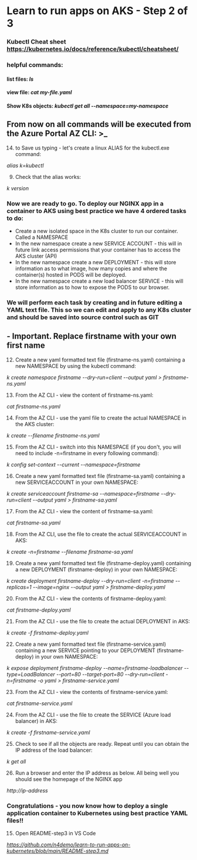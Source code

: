 # Learn to run apps on AKS - Step 2 of 3 

### Kubectl Cheat sheet https://kubernetes.io/docs/reference/kubectl/cheatsheet/

### helpful commands:
#### list files: *ls*
#### view file: *cat my-file.yaml*
#### Show K8s objects: *kubectl get all --namespace=my-namespace*

## From now on all commands will be executed from the Azure Portal AZ CLI: >_

14. to Save us typing - let's create a linux ALIAS for the kubectl.exe command:

*alias k=kubectl*

9. Check that the alias works:

*k version*

### Now we are ready to go. To deploy our NGINX app in a container to AKS using best practice we have 4 ordered tasks to do:
- Create a new isolated space in the K8s cluster to run our container. Called a NAMESPACE
- In the new namespace create a new SERVICE ACCOUNT - this will in future link access permissions that your container has to access the AKS cluster (API)
- In the new namespace create a new DEPLOYMENT - this will store information as to what image, how many copies and where the container(s) hosted in PODS will be deployed.
- In the new namespace create a new load balancer SERVICE - this will store information as to how to expose the PODS to our browser.

### We will perform each task by creating and in future editing a YAML text file. This so we can edit and apply to any K8s cluster and should be saved into source control such as GIT 

## - Important. Replace firstname with your own first name

12. Create a new yaml formatted text file (firstname-ns.yaml) containing a new NAMESPACE by using the kubectl command:

*k create namespace firstname --dry-run=client --output yaml > firstname-ns.yaml*

13. From the AZ CLI - view the content of firstname-ns.yaml:

*cat firstname-ns.yaml*

14. From the AZ CLI - use the yaml file to create the actual NAMESPACE in the AKS cluster:

*k create --filename firstname-ns.yaml*

15. From the AZ CLI - switch into this NAMESPACE (if you don't, you will need to include -n=firstname in every following command):

*k config set-context --current --namespace=firstname*

16. Create a new yaml formatted text file (firstname-sa.yaml) containing a new SERVICEACCOUNT in your own NAMESPACE: 

*k create serviceaccount firstname-sa --namespace=firstname --dry-run=client --output yaml > firstname-sa.yaml*

17. From the AZ CLI - view the content of firstname-sa.yaml:

*cat firstname-sa.yaml*

18. From the AZ CLI, use the file to create the actual SERVICEACCOUNT in AKS:

*k create -n=firstname --filename firstname-sa.yaml*

19. Create a new yaml formatted text file (firstname-deploy.yaml) containing a new DEPLOYMENT (firstname-deploy) in your own NAMESPACE: 

*k create deployment firstname-deploy --dry-run=client -n=firstname --replicas=1 --image=nginx --output yaml > firstname-deploy.yaml*

20. From the AZ CLI - view the contents of firstname-deploy.yaml:

*cat firstname-deploy.yaml*

21. From the AZ CLI - use the file to create the actual DEPLOYMENT in AKS:

*k create -f firstname-deploy.yaml*

22. Create a new yaml formatted text file (firstname-service.yaml) containing a new SERVICE pointing to your DEPLOYMENT (firstname-deploy) in your own NAMESPACE:

*k expose deployment firstname-deploy --name=firstname-loadbalancer --type=LoadBalancer --port=80 --target-port=80 --dry-run=client -n=firstname -o yaml > firstname-service.yaml*

23. From the AZ CLI - view the contents of firstname-service.yaml:

*cat firstname-service.yaml*

24. From the AZ CLI - use the file to create the SERVICE (Azure load balancer) in AKS:

*k create -f firstname-service.yaml*

25. Check to see if all the objects are ready. Repeat until you can obtain the IP address of the load balancer: 

*k get all*

26. Run a browser and enter the IP address as below. All being well you should see the homepage of the NGINX app 

*http://ip-address*

### Congratulations - you now know how to deploy a single application container to Kubernetes using best practice YAML files!! 

15. Open README-step3 in VS Code

*https://github.com/n4demo/learn-to-run-apps-on-kubernetes/blob/main/README-step3.md*







    







